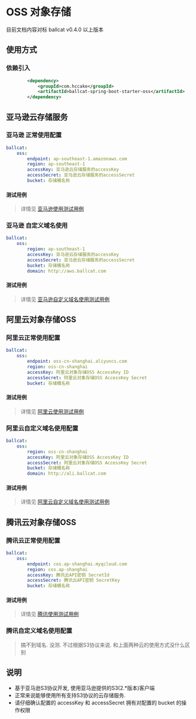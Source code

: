 # OSS 对象存储

目前文档内容对标 ballcat v0.4.0 以上版本

## 使用方式
### 依赖引入
```xml
		<dependency>
			<groupId>com.hccake</groupId>
			<artifactId>ballcat-spring-boot-starter-oss</artifactId>
		</dependency>
```

## 亚马逊云存储服务
### 亚马逊 正常使用配置
```yaml
ballcat:
	oss:
		endpoint: ap-southeast-1.amazonaws.com
		region: ap-southeast-1
		accessKey: 亚马逊云存储服务的accessKey
		accessSecret: 亚马逊云存储服务的accessSecret
		bucket: 存储桶名称
```

#### 测试用例
> 详情见 [亚马逊使用测试用例](https://github.com/ballcat-projects/ballcat/blob/master/ballcat-starters/ballcat-spring-boot-starter-oss/src/test/java/com/ballcat/startes/oss/test/OssTest.java#L119)

### 亚马逊 自定义域名使用

```yaml
ballcat:
	oss:
		region: ap-southeast-1
		accessKey: 亚马逊云存储服务的accessKey
		accessSecret: 亚马逊云存储服务的accessSecret
		bucket: 存储桶名称
		domain: http://aws.ballcat.com
```

#### 测试用例

> 详情见 [亚马逊自定义域名使用测试用例](https://github.com/ballcat-projects/ballcat/blob/master/ballcat-starters/ballcat-spring-boot-starter-oss/src/test/java/com/ballcat/startes/oss/test/OssTest.java#L144)

## 阿里云对象存储OSS
### 阿里云正常使用配置
```yaml
ballcat:
	oss:
		endpoint: oss-cn-shanghai.aliyuncs.com	
		region: oss-cn-shanghai
		accessKey: 阿里云对象存储OSS AccessKey ID
		accessSecret: 阿里云对象存储OSS AccessKey Secret
		bucket: 存储桶名称
```

#### 测试用例
> 详情见 [阿里云使用测试用例](https://github.com/ballcat-projects/ballcat/blob/master/ballcat-starters/ballcat-spring-boot-starter-oss/src/test/java/com/ballcat/startes/oss/test/OssTest.java#L27)

### 阿里云自定义域名使用配置
```yaml
ballcat:
	oss:
		region: oss-cn-shanghai
		accessKey: 阿里云对象存储OSS AccessKey ID
		accessSecret: 阿里云对象存储OSS AccessKey Secret
		bucket: 存储桶名称
        domain: http://ali.ballcat.com
```

#### 测试用例
> 详情见 [阿里云自定义域名使用测试用例](https://github.com/ballcat-projects/ballcat/blob/master/ballcat-starters/ballcat-spring-boot-starter-oss/src/test/java/com/ballcat/startes/oss/test/OssTest.java#L62)

## 腾讯云对象存储OSS
### 腾讯云正常使用配置
```yaml
ballcat:
	oss:
		endpoint: cos.ap-shanghai.myqcloud.com
		region: cos.ap-shanghai
		accessKey: 腾讯云API密钥 SecretId
		accessSecret: 腾讯云API密钥 SecretKey
		bucket: 存储桶名称
```

#### 测试用例
> 详情见 [腾讯使用测试用例](https://github.com/ballcat-projects/ballcat/blob/master/ballcat-starters/ballcat-spring-boot-starter-oss/src/test/java/com/ballcat/startes/oss/test/OssTest.java#L93)

### 腾讯自定义域名使用配置
> 搞不到域名. 没测. 不过根据S3协议来说. 和上面两种云的使用方式没什么区别

## 说明
- 基于亚马逊S3协议开发, 使用亚马逊提供的S3(2.\*版本)客户端
- 正常来说能够使用所有支持S3协议的云存储服务.
- 请仔细确认配置的 accessKey 和 accessSecret 拥有对配置的 bucket 的操作权限